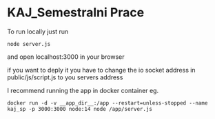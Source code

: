 # KAJ_Semestralni Prace

To run locally just run
```
node server.js
```

and open localhost:3000 in your browser

if you want to deply it you have to change the io socket address in public/js/script.js to you servers address

I recommend running the app in docker container eg.

```
docker run -d -v __app_dir__:/app --restart=unless-stopped --name kaj_sp -p 3000:3000 node:14 node /app/server.js
```
